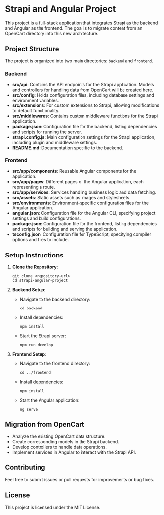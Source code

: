 # Strapi and Angular Project

This project is a full-stack application that integrates Strapi as the backend and Angular as the frontend. The goal is to migrate content from an OpenCart directory into this new architecture.

## Project Structure

The project is organized into two main directories: `backend` and `frontend`.

### Backend

- **src/api**: Contains the API endpoints for the Strapi application. Models and controllers for handling data from OpenCart will be created here.
- **src/config**: Holds configuration files, including database settings and environment variables.
- **src/extensions**: For custom extensions to Strapi, allowing modifications to default functionality.
- **src/middlewares**: Contains custom middleware functions for the Strapi application.
- **package.json**: Configuration file for the backend, listing dependencies and scripts for running the server.
- **strapi.config.js**: Main configuration settings for the Strapi application, including plugin and middleware settings.
- **README.md**: Documentation specific to the backend.

### Frontend

- **src/app/components**: Reusable Angular components for the application.
- **src/app/pages**: Different pages of the Angular application, each representing a route.
- **src/app/services**: Services handling business logic and data fetching.
- **src/assets**: Static assets such as images and stylesheets.
- **src/environments**: Environment-specific configuration files for the Angular application.
- **angular.json**: Configuration file for the Angular CLI, specifying project settings and build configurations.
- **package.json**: Configuration file for the frontend, listing dependencies and scripts for building and serving the application.
- **tsconfig.json**: Configuration file for TypeScript, specifying compiler options and files to include.

## Setup Instructions

1. **Clone the Repository**: 
   ```
   git clone <repository-url>
   cd strapi-angular-project
   ```

2. **Backend Setup**:
   - Navigate to the backend directory:
     ```
     cd backend
     ```
   - Install dependencies:
     ```
     npm install
     ```
   - Start the Strapi server:
     ```
     npm run develop
     ```

3. **Frontend Setup**:
   - Navigate to the frontend directory:
     ```
     cd ../frontend
     ```
   - Install dependencies:
     ```
     npm install
     ```
   - Start the Angular application:
     ```
     ng serve
     ```

## Migration from OpenCart

- Analyze the existing OpenCart data structure.
- Create corresponding models in the Strapi backend.
- Develop controllers to handle data operations.
- Implement services in Angular to interact with the Strapi API.

## Contributing

Feel free to submit issues or pull requests for improvements or bug fixes. 

## License

This project is licensed under the MIT License.